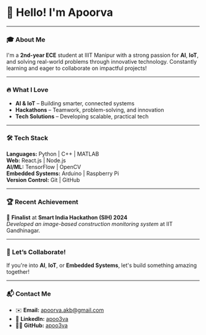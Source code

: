 # 👋 **Hello! I'm Apoorva**  

---

### 🎓 **About Me**
I'm a **2nd-year ECE** student at IIIT Manipur with a strong passion for **AI**, **IoT**, and solving real-world problems through innovative technology. Constantly learning and eager to collaborate on impactful projects!

---

### 🔥 **What I Love**  
- **AI & IoT** – Building smarter, connected systems  
- **Hackathons** – Teamwork, problem-solving, and innovation  
- **Tech Solutions** – Developing scalable, practical tech  

---

### 🛠 **Tech Stack**  
**Languages:** Python | C++ | MATLAB  
**Web:** React.js | Node.js  
**AI/ML:** TensorFlow | OpenCV  
**Embedded Systems:** Arduino | Raspberry Pi  
**Version Control:** Git | GitHub  

---

### 🏆 **Recent Achievement**  
🏅 **Finalist** at **Smart India Hackathon (SIH) 2024**  
_Developed an image-based construction monitoring system_ at IIT Gandhinagar.  

---

### 🤝 **Let’s Collaborate!**  
If you're into **AI**, **IoT**, or **Embedded Systems**, let's build something amazing together!

---

### 📬 **Contact Me**  
- ✉️ **Email:** [apoorva.akb@gmail.com](mailto:apoorva.akb@gmail.com)  
- 🔗 **LinkedIn:** [apoo3va](https://www.linkedin.com/in/apoo3va)  
- 🧑‍💻 **GitHub:** [apoo3va](https://github.com/apoo3va)  
